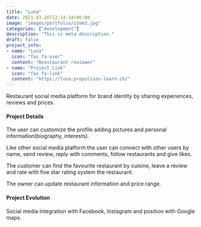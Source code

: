 ```yaml
---
title: "Luna"
date: 2021-03-26T12:14:34+06:00
image: "images/portfolio/item3.jpg"
categories: ["development"]
description: "This is meta description."
draft: false
project_info:
- name: "Luna"
  icon: "fas fa-user"
  content: "Reastaurant reviewer"
- name: "Project Link"
  icon: "fas fa-link"
  content: "https://luna.propulsion-learn.ch/"
---
```

Restaurant social media platform for brand identity by sharing experiences, reviews and prices.

#### Project Details

The user can customize the profile adding pictures and personal information(biography, interests). 

Like other social media platform the user can connect with other users by name, send review, reply with comments, follow restaurants and give likes.

The customer can find the favourite restaurant by cuisine, leave a review and rate with five star rating system the restaurant.

The owner can update restaurant information and price range.

#### Project Evolution

Social media integration with Facebook, Instagram and position with Google maps.